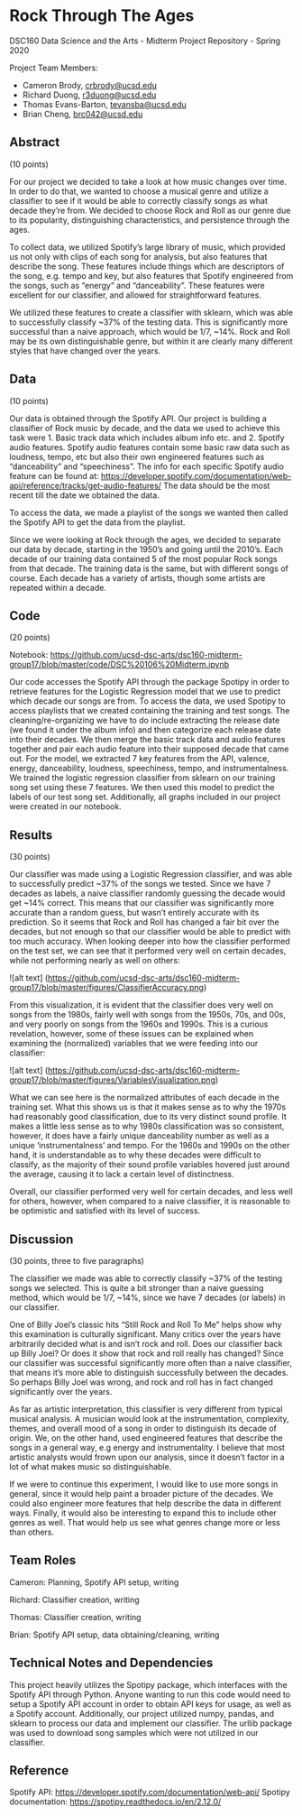 # Rock Through The Ages

DSC160 Data Science and the Arts - Midterm Project Repository - Spring 2020

Project Team Members: 
- Cameron Brody, crbrody@ucsd.edu
- Richard Duong, r3duong@ucsd.edu
- Thomas Evans-Barton, tevansba@ucsd.edu
- Brian Cheng, brc042@ucsd.edu

## Abstract

(10 points) 

For our project we decided to take a look at how music changes over time. In order to do that, we wanted to choose a musical genre and utilize a classifier to see if it would be able to correctly classify songs as what decade they’re from. We decided to choose Rock and Roll as our genre due to its popularity, distinguishing characteristics, and persistence through the ages.

To collect data, we utilized Spotify’s large library of music, which provided us not only with clips of each song for analysis, but also features that describe the song. These features include things which are descriptors of the song, e.g. tempo and key, but also features that Spotify engineered from the songs, such as “energy” and “danceability”. These features were excellent for our classifier, and allowed for straightforward features.

We utilized these features to create a classifier with sklearn, which was able to successfully classify ~37% of the testing data. This is significantly more successful than a naive approach, which would be 1/7, ~14%. Rock and Roll may be its own distinguishable genre, but within it are clearly many different styles that have changed over the years.

## Data

(10 points) 

Our data is obtained through the Spotify API. Our project is building a classifier of Rock music by decade, and the data we used to achieve this task were 1. Basic track data which includes album info etc. and 2. Spotify audio features. Spotify audio features contain some basic raw data such as loudness, tempo, etc but also their own engineered features such as “danceability” and “speechiness”. The info for each specific Spotify audio feature can be found at: https://developer.spotify.com/documentation/web-api/reference/tracks/get-audio-features/ The data should be the most recent till the date we obtained the data.
 
To access the data, we made a playlist of the songs we wanted then called the Spotify API to get the data from the playlist.

Since we were looking at Rock through the ages, we decided to separate our data by decade, starting in the 1950’s and going until the 2010’s. Each decade of our training data contained 5 of the most popular Rock songs from that decade. The training data is the same, but with different songs of course. Each decade has a variety of artists, though some artists are repeated within a decade.

## Code

(20 points)

Notebook:
https://github.com/ucsd-dsc-arts/dsc160-midterm-group17/blob/master/code/DSC%20106%20Midterm.ipynb

Our code accesses the Spotify API through the package Spotipy in order to retrieve features for the Logistic Regression model that we use to predict which decade our songs are from. To access the data, we used Spotipy to access playlists that we created containing the training and test songs. 
	The cleaning/re-organizing we have to do include extracting the release date (we found it under the album info) and then categorize each release date into their decades. We then merge the basic track data and audio features together and pair each audio feature into their supposed decade that came out.
For the model, we extracted 7 key features from the API, valence, energy, danceability, loudness, speechiness, tempo, and instrumentalness. We trained the logistic regression classifier from sklearn on our training song set using these 7 features. We then used this model to predict the labels of our test song set.
Additionally, all graphs included in our project were created in our notebook.

## Results

(30 points) 

Our classifier was made using a Logistic Regression classifier, and was able to successfully predict ~37% of the songs we tested. Since we have 7 decades as labels, a naive classifier randomly guessing the decade would get ~14% correct. This means that our classifier was significantly more accurate than a random guess, but wasn’t entirely accurate with its prediction. So it seems that Rock and Roll has changed a fair bit over the decades, but not enough so that our classifier would be able to predict with too much accuracy.
When looking deeper into how the classifier performed on the test set, we can see that it performed very well on certain decades, while not performing nearly as well on others:

![alt text] (https://github.com/ucsd-dsc-arts/dsc160-midterm-group17/blob/master/figures/ClassifierAccuracy.png)

From this visualization, it is evident that the classifier does very well on songs from the 1980s, fairly well with songs from the 1950s, 70s, and 00s, and very poorly on songs from the 1960s and 1990s. This is a curious revelation, however, some of these issues can be explained when examining the (normalized) variables that we were feeding into our classifier:

![alt text] (https://github.com/ucsd-dsc-arts/dsc160-midterm-group17/blob/master/figures/VariablesVisualization.png)

What we can see here is the normalized attributes of each decade in the training set. What this shows us is that it makes sense as to why the 1970s had reasonably good classification, due to its very distinct sound profile. It makes a little less sense as to why 1980s classification was so consistent, however, it does have a fairly unique danceability number as well as a unique ‘instrumentalness’ and tempo. For the 1960s and 1990s on the other hand, it is understandable as to why these decades were difficult to classify, as the majority of their sound profile variables hovered just around the average, causing it to lack a certain level of distinctness.

Overall, our classifier performed very well for certain decades, and less well for others, however, when compared to a naive classifier, it is reasonable to be optimistic and satisfied with its level of success.

## Discussion

(30 points, three to five paragraphs)

The classifier we made was able to correctly classify ~37% of the testing songs we selected. This is quite a bit stronger than a naive guessing method, which would be 1/7, ~14%, since we have 7 decades (or labels) in our classifier. 

One of Billy Joel’s classic hits “Still Rock and Roll To Me” helps show why this examination is culturally significant. Many critics over the years have arbitrarily decided what is and isn’t rock and roll. Does our classifier back up Billy Joel? Or does it show that rock and roll really has changed? Since our classifier was successful significantly more often than a naive classifier, that means it’s more able to distinguish successfully between the decades. So perhaps Billy Joel was wrong, and rock and roll has in fact changed significantly over the years.

As far as artistic interpretation, this classifier is very different from typical musical analysis. A musician would look at the instrumentation, complexity, themes, and overall mood of a song in order to distinguish its decade of origin. We, on the other hand, used engineered features that describe the songs in a general way, e.g energy and instrumentality. I believe that most artistic analysts would frown upon our analysis, since it doesn’t factor in a lot of what makes music so distinguishable.

If we were to continue this experiment, I would like to use more songs in general, since it would help paint a broader picture of the decades. We could also engineer more features that help describe the data in different ways. Finally, it would also be interesting to expand this to include other genres as well. That would help us see what genres change more or less than others.

## Team Roles

Cameron: Planning, Spotify API setup, writing

Richard: Classifier creation, writing

Thomas: Classifier creation, writing

Brian: Spotify API setup, data obtaining/cleaning, writing

## Technical Notes and Dependencies

This project heavily utilizes the Spotipy package, which interfaces with the Spotify API through Python. Anyone wanting to run this code would need to setup a Spotify API account in order to obtain API keys for usage, as well as a Spotify account. Additionally, our project utilized numpy, pandas, and sklearn to process our data and implement our classifier. The urllib package was used to download song samples which were not utilized in our classifier.

## Reference

Spotify API: https://developer.spotify.com/documentation/web-api/
Spotipy documentation: https://spotipy.readthedocs.io/en/2.12.0/
